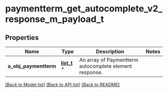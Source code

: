 # paymentterm_get_autocomplete_v2_response_m_payload_t

## Properties
Name | Type | Description | Notes
------------ | ------------- | ------------- | -------------
**a_obj_paymentterm** | [**list_t**](paymentterm_autocomplete_element_response.md) \* | An array of Paymentterm autocomplete element response. | 

[[Back to Model list]](../README.md#documentation-for-models) [[Back to API list]](../README.md#documentation-for-api-endpoints) [[Back to README]](../README.md)


